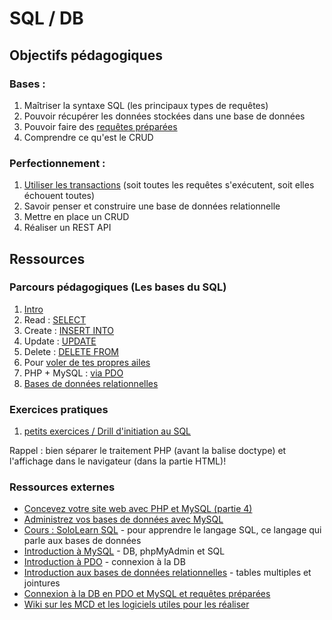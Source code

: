 # SQL / DB


## Objectifs pédagogiques

### Bases :
1. Maîtriser la syntaxe SQL (les principaux types de requêtes)
1. Pouvoir récupérer les données stockées dans une base de données
1. Pouvoir faire des [requêtes préparées](http://php.net/manual/fr/pdo.prepared-statements.php)
1. Comprendre ce qu'est le CRUD

### Perfectionnement : 
1. [Utiliser les transactions](https://openclassrooms.com/courses/les-transactions-avec-mysql-et-pdo) (soit toutes les requêtes s'exécutent, soit elles échouent toutes)
1. Savoir penser et construire une base de données relationnelle
1. Mettre en place un CRUD
1. Réaliser un REST API

## Ressources

### Parcours pédagogiques (Les bases du SQL)
1. [Intro](./intro.md)     
1. Read : [SELECT](./1.select.md)  
1. Create : [INSERT INTO](./2.insert.md)  
1. Update : [UPDATE](./3.update.md)   
1. Delete : [DELETE FROM](./4.delete.md)  
1. Pour [voler de tes propres ailes](./5.moveon.md)
1. PHP + MySQL  : [via PDO](./6.pdo.md)
1. [Bases de données relationnelles](./7.relational-db.md)

### Exercices pratiques
1. [petits exercices / Drill d'initiation au SQL](./sql-exo)

Rappel : bien séparer le traitement PHP (avant la balise doctype) et l'affichage dans le navigateur (dans la partie HTML)!


### Ressources externes

- [Concevez votre site web avec PHP et MySQL (partie 4)](https://openclassrooms.com/fr/courses/918836-concevez-votre-site-web-avec-php-et-mysql/913655-quest-ce-quune-base-de-donnees)
- [Administrez vos bases de données avec MySQL](https://openclassrooms.com/fr/courses/1959476-administrez-vos-bases-de-donnees-avec-mysql)
- [Cours : SoloLearn SQL](https://www.sololearn.com/Course/SQL/) - pour apprendre le langage SQL, ce langage qui parle aux bases de données
- [Introduction à MySQL](https://docs.google.com/presentation/d/1yXQz5dMMDkdSu5eBOG7YS2UH2uWyg5vJmU0kJt6YR6Q/edit?usp=sharing) - DB, phpMyAdmin et SQL
- [Introduction à PDO](https://docs.google.com/presentation/d/14-5BGNJyuILB2kfYlxzsaFDRNA8zCrot9DbYVVNo3X4/edit?usp=sharing) - connexion à la DB
- [Introduction aux bases de données relationnelles](https://docs.google.com/presentation/d/1pPVFVr72xmmGpHFSKbF6ZL9QblwfX5MWaViXlnY3w2I/edit?usp=sharing) - tables multiples et jointures
- [Connexion à la DB en PDO et MySQL et requêtes préparées](Pratique-l'utilisation-de-PDO.md)
- [Wiki sur les MCD et les logiciels utiles pour les réaliser](https://github.com/becodeorg/BeCode/wiki/Outils-de-mod%C3%A9lisation-de-base-de-donn%C3%A9es-%28SQL%29)

